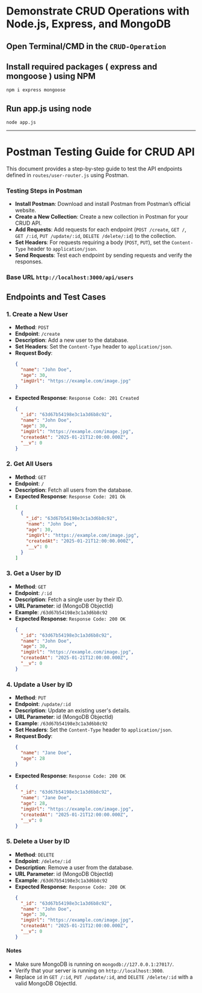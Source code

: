 # Demonstrate CRUD Operations with Node.js, Express, and MongoDB
## Open Terminal/CMD in the `CRUD-Operation` 
## Install required packages ( express and mongoose ) using NPM
```
npm i express mongoose
```
## Run app.js using node
```
node app.js
```
---
# Postman Testing Guide for CRUD API

This document provides a step-by-step guide to test the API endpoints defined in `routes/user-router.js` using Postman.
  
### **Testing Steps in Postman**
- **Install Postman**:
Download and install Postman from Postman’s official website.
- **Create a New Collection**:
Create a new collection in Postman for your CRUD API.
- **Add Requests**:
Add requests for each endpoint (`POST /create`, `GET /`, `GET /:id`, `PUT /update/:id`, `DELETE /delete/:id`) to the collection.
- **Set Headers**:
For requests requiring a body (`POST`, `PUT`), set the `Content-Type` header to `application/json`.
- **Send Requests**:
Test each endpoint by sending requests and verify the responses.

### Base URL `http://localhost:3000/api/users`

## Endpoints and Test Cases

### **1. Create a New User**
- **Method**: `POST`
- **Endpoint**: `/create`
- **Description**: Add a new user to the database.
- **Set Headers**:
Set the `Content-Type` header to `application/json`.
- **Request Body**:
  ```json
  {
    "name": "John Doe",
    "age": 30,
    "imgUrl": "https://example.com/image.jpg"
  }
  ```
- **Expected Response**: `Response Code: 201 Created`
  ```json
  {
    "_id": "63d67b54198e3c1a3d6b8c92",
    "name": "John Doe",
    "age": 30,
    "imgUrl": "https://example.com/image.jpg",
    "createdAt": "2025-01-21T12:00:00.000Z",
    "__v": 0
  }
  ```
  
### **2. Get All Users**
- **Method**: `GET`
- **Endpoint**: `/`
- **Description**: Fetch all users from the database.
- **Expected Response**:
  `Response Code: 201 Ok`
  ```json
  [
    {
      "_id": "63d67b54198e3c1a3d6b8c92",
      "name": "John Doe",
      "age": 30,
      "imgUrl": "https://example.com/image.jpg",
      "createdAt": "2025-01-21T12:00:00.000Z",
      "__v": 0
    }
  ]
  ```
  
### **3. Get a User by ID**
- **Method**: `GET`
- **Endpoint**: `/:id`
- **Description**: Fetch a single user by their ID.
- **URL Parameter**: id (MongoDB ObjectId)
- **Example**: `/63d67b54198e3c1a3d6b8c92`
- **Expected Response**:
  `Response Code: 200 OK`
  ```json
  {
    "_id": "63d67b54198e3c1a3d6b8c92",
    "name": "John Doe",
    "age": 30,
    "imgUrl": "https://example.com/image.jpg",
    "createdAt": "2025-01-21T12:00:00.000Z",
    "__v": 0
  }
  ```

### **4. Update a User by ID**
- **Method**: `PUT`
- **Endpoint**: `/update/:id`
- **Description**: Update an existing user's details.
- **URL Parameter**: id (MongoDB ObjectId)
- **Example**: `/63d67b54198e3c1a3d6b8c92`
- **Set Headers**:
Set the `Content-Type` header to `application/json`.
- **Request Body**:
  ```json
  {
    "name": "Jane Doe",
    "age": 28
  }
  ```
- **Expected Response**:
  `Response Code: 200 OK`
  ```json
  {
    "_id": "63d67b54198e3c1a3d6b8c92",
    "name": "Jane Doe",
    "age": 28,
    "imgUrl": "https://example.com/image.jpg",
    "createdAt": "2025-01-21T12:00:00.000Z",
    "__v": 0
  }
  ```

### **5. Delete a User by ID**
- **Method**: `DELETE`
- **Endpoint**: `/delete/:id`
- **Description**: Remove a user from the database.
- **URL Parameter**: id (MongoDB ObjectId)
- **Example**: `/63d67b54198e3c1a3d6b8c92`
- **Expected Response**:
  `Response Code: 200 OK`
  ```json
  {
    "_id": "63d67b54198e3c1a3d6b8c92",
    "name": "John Doe",
    "age": 30,
    "imgUrl": "https://example.com/image.jpg",
    "createdAt": "2025-01-21T12:00:00.000Z",
    "__v": 0
  }
  ```

#### Notes
- Make sure MongoDB is running on `mongodb://127.0.0.1:27017/`.
- Verify that your server is running on `http://localhost:3000`.
- Replace `id` in `GET /:id`, `PUT /update/:id`, and `DELETE /delete/:id` with a valid MongoDB ObjectId.
